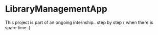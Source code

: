# LibraryManagementApp

This project is part of an ongoing internship.. step by step ( when there is spare time..)
